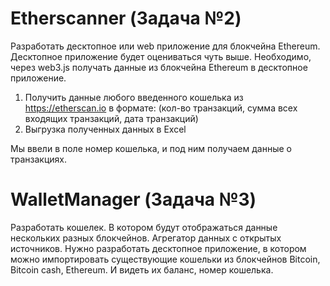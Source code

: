 # Etherscanner (Задача №2)
Разработать десктопное или web приложение для блокчейна Ethereum. Десктопное приложение будет оцениваться чуть выше. Необходимо, через web3.js получать данные из блокчейна Ethereum в десктопное приложение.

1. Получить данные любого введенного кошелька из https://etherscan.io в формате: (кол-во транзакций, сумма всех входящих транзакций, дата транзакций)
2. Выгрузка полученных данных в Excel  
 
Мы ввели в поле номер кошелька, и под ним получаем данные о транзакциях.
 

# WalletManager (Задача №3)
Разработать кошелек. В котором будут отображаться данные нескольких разных блокчейнов. Агрегатор данных с открытых источников. Нужно разработать десктопное приложение, в котором можно импортировать существующие кошельки из блокчейнов Bitcoin, Bitcoin cash, Ethereum. И видеть их баланс, номер кошелька.
